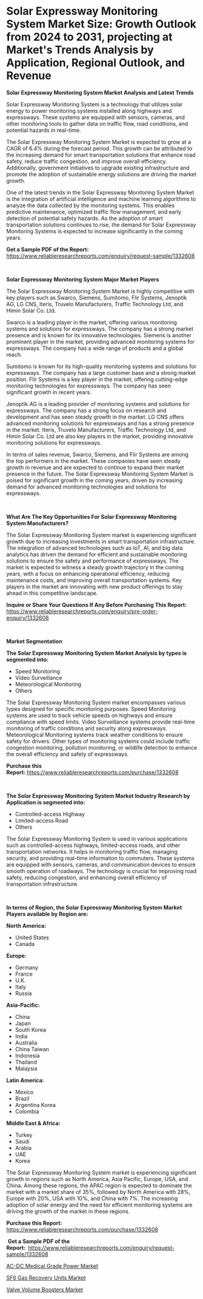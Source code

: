 <p><h1>Solar Expressway Monitoring System Market Size: Growth Outlook from 2024 to 2031, projecting at Market's Trends Analysis by Application, Regional Outlook, and Revenue</h1></p><p><strong>Solar Expressway Monitoring System Market Analysis and Latest Trends</strong></p>
<p><p>Solar Expressway Monitoring System is a technology that utilizes solar energy to power monitoring systems installed along highways and expressways. These systems are equipped with sensors, cameras, and other monitoring tools to gather data on traffic flow, road conditions, and potential hazards in real-time. </p><p>The Solar Expressway Monitoring System Market is expected to grow at a CAGR of 6.4% during the forecast period. This growth can be attributed to the increasing demand for smart transportation solutions that enhance road safety, reduce traffic congestion, and improve overall efficiency. Additionally, government initiatives to upgrade existing infrastructure and promote the adoption of sustainable energy solutions are driving the market growth.</p><p>One of the latest trends in the Solar Expressway Monitoring System Market is the integration of artificial intelligence and machine learning algorithms to analyze the data collected by the monitoring systems. This enables predictive maintenance, optimized traffic flow management, and early detection of potential safety hazards. As the adoption of smart transportation solutions continues to rise, the demand for Solar Expressway Monitoring Systems is expected to increase significantly in the coming years.</p></p>
<p><strong>Get a Sample PDF of the Report:&nbsp;</strong> <a href="https://www.reliableresearchreports.com/enquiry/request-sample/1332608">https://www.reliableresearchreports.com/enquiry/request-sample/1332608</a></p>
<p>&nbsp;</p>
<p><strong>Solar Expressway Monitoring System Major Market Players</strong></p>
<p><p>The Solar Expressway Monitoring System Market is highly competitive with key players such as Swarco, Siemens, Sumitomo, Flir Systems, Jenoptik AG, LG CNS, Iteris, Truvelo Manufacturers, Traffic Technology Ltd, and Himin Solar Co. Ltd.</p><p>Swarco is a leading player in the market, offering various monitoring systems and solutions for expressways. The company has a strong market presence and is known for its innovative technologies. Siemens is another prominent player in the market, providing advanced monitoring systems for expressways. The company has a wide range of products and a global reach.</p><p>Sumitomo is known for its high-quality monitoring systems and solutions for expressways. The company has a large customer base and a strong market position. Flir Systems is a key player in the market, offering cutting-edge monitoring technologies for expressways. The company has seen significant growth in recent years.</p><p>Jenoptik AG is a leading provider of monitoring systems and solutions for expressways. The company has a strong focus on research and development and has seen steady growth in the market. LG CNS offers advanced monitoring solutions for expressways and has a strong presence in the market. Iteris, Truvelo Manufacturers, Traffic Technology Ltd, and Himin Solar Co. Ltd are also key players in the market, providing innovative monitoring solutions for expressways.</p><p>In terms of sales revenue, Swarco, Siemens, and Flir Systems are among the top performers in the market. These companies have seen steady growth in revenue and are expected to continue to expand their market presence in the future. The Solar Expressway Monitoring System Market is poised for significant growth in the coming years, driven by increasing demand for advanced monitoring technologies and solutions for expressways.</p></p>
<p>&nbsp;</p>
<p><strong>What Are The Key Opportunities For Solar Expressway Monitoring System Manufacturers?</strong></p>
<p><p>The Solar Expressway Monitoring System market is experiencing significant growth due to increasing investments in smart transportation infrastructure. The integration of advanced technologies such as IoT, AI, and big data analytics has driven the demand for efficient and sustainable monitoring solutions to ensure the safety and performance of expressways. The market is expected to witness a steady growth trajectory in the coming years, with a focus on enhancing operational efficiency, reducing maintenance costs, and improving overall transportation systems. Key players in the market are innovating with new product offerings to stay ahead in this competitive landscape.</p></p>
<p><strong>Inquire or Share Your Questions If Any Before Purchasing This Report:</strong> <a href="https://www.reliableresearchreports.com/enquiry/pre-order-enquiry/1332608">https://www.reliableresearchreports.com/enquiry/pre-order-enquiry/1332608</a></p>
<p>&nbsp;</p>
<p><strong>Market Segmentation</strong></p>
<p><strong>The Solar Expressway Monitoring System Market Analysis by types is segmented into:</strong></p>
<p><ul><li>Speed Monitoring</li><li>Video Surveillance</li><li>Meteorological Monitoring</li><li>Others</li></ul></p>
<p><p>The Solar Expressway Monitoring System market encompasses various types designed for specific monitoring purposes. Speed Monitoring systems are used to track vehicle speeds on highways and ensure compliance with speed limits. Video Surveillance systems provide real-time monitoring of traffic conditions and security along expressways. Meteorological Monitoring systems track weather conditions to ensure safety for drivers. Other types of monitoring systems could include traffic congestion monitoring, pollution monitoring, or wildlife detection to enhance the overall efficiency and safety of expressways.</p></p>
<p><strong>Purchase this Report:&nbsp;</strong><a href="https://www.reliableresearchreports.com/purchase/1332608">https://www.reliableresearchreports.com/purchase/1332608</a></p>
<p>&nbsp;</p>
<p><strong>The Solar Expressway Monitoring System Market Industry Research by Application is segmented into:</strong></p>
<p><ul><li>Controlled-access Highway</li><li>Limited-access Road</li><li>Others</li></ul></p>
<p><p>The Solar Expressway Monitoring System is used in various applications such as controlled-access highways, limited-access roads, and other transportation networks. It helps in monitoring traffic flow, managing security, and providing real-time information to commuters. These systems are equipped with sensors, cameras, and communication devices to ensure smooth operation of roadways. The technology is crucial for improving road safety, reducing congestion, and enhancing overall efficiency of transportation infrastructure.</p></p>
<p>&nbsp;</p>
<p><strong>In terms of Region, the Solar Expressway Monitoring System Market Players available by Region are:</strong></p>
<p>
    <p> <strong> North America: </strong>
        <ul>
            <li>United States</li>
            <li>Canada</li>
        </ul>
        </p> 
    <p> <strong> Europe: </strong>
        <ul>
            <li>Germany</li>
            <li>France</li>
            <li>U.K.</li>
            <li>Italy</li>
            <li>Russia</li>
        </ul>
        </p> 
    <p> <strong> Asia-Pacific: </strong>
        <ul>
            <li>China</li>
            <li>Japan</li>
            <li>South Korea</li>
            <li>India</li>
            <li>Australia</li>
            <li>China Taiwan</li>
            <li>Indonesia</li>
            <li>Thailand</li>
            <li>Malaysia</li>
        </ul>
        </p> 
    <p> <strong> Latin America: </strong>
        <ul>
            <li>Mexico</li>
            <li>Brazil</li>
            <li>Argentina Korea</li>
            <li>Colombia</li>
        </ul>
        </p> 
    <p> <strong> Middle East & Africa: </strong>
        <ul>
            <li>Turkey</li>
            <li>Saudi</li>
            <li>Arabia</li>
            <li>UAE</li>
            <li>Korea</li>
        </ul>
    </p>
    </p>
<p><p>The Solar Expressway Monitoring System market is experiencing significant growth in regions such as North America, Asia Pacific, Europe, USA, and China. Among these regions, the APAC region is expected to dominate the market with a market share of 35%, followed by North America with 28%, Europe with 20%, USA with 10%, and China with 7%. The increasing adoption of solar energy and the need for efficient monitoring systems are driving the growth of the market in these regions.</p></p>
<p><strong>Purchase this Report: </strong><a href="https://www.reliableresearchreports.com/purchase/1332608">https://www.reliableresearchreports.com/purchase/1332608</a></p>
<p>&nbsp;<strong>Get a Sample PDF of the Report:&nbsp;&nbsp;</strong><a href="https://www.reliableresearchreports.com/enquiry/request-sample/1332608">https://www.reliableresearchreports.com/enquiry/request-sample/1332608</a></p>
<p><strong></strong></p>
<p><p><a href="https://github.com/angelajermaine/Market-Research-Report-List-2/blob/main/ac-dc-medical-grade-power-market.md">AC-DC Medical Grade Power Market</a></p><p><a href="https://github.com/provorikovar/Market-Research-Report-List-3/blob/main/sf6-gas-recovery-units-market.md">SF6 Gas Recovery Units Market</a></p><p><a href="https://github.com/beatblasta/Market-Research-Report-List-2/blob/main/valve-volume-boosters-market.md">Valve Volume Boosters Market</a></p></p>